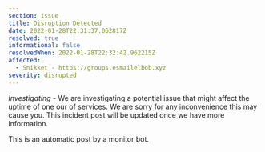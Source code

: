 ```yaml
---
section: issue
title: Disruption Detected
date: 2022-01-28T22:31:37.062817Z
resolved: true
informational: false
resolvedWhen: 2022-01-28T22:32:42.962215Z
affected:
  - Snikket - https://groups.esmailelbob.xyz
severity: disrupted
---
```

*Investigating* - We are investigating a potential issue that might affect the uptime of one our of services. We are sorry for any inconvenience this may cause you. This incident post will be updated once we have more information.

This is an automatic post by a monitor bot.
        